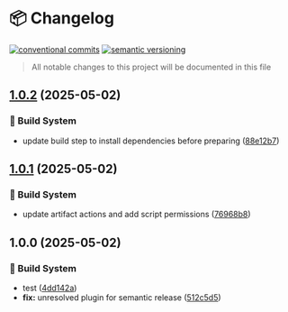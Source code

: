 # 📦 Changelog 
[![conventional commits](https://img.shields.io/badge/conventional%20commits-1.0.0-yellow.svg)](https://conventionalcommits.org)
[![semantic versioning](https://img.shields.io/badge/semantic%20versioning-2.0.0-green.svg)](https://semver.org)
> All notable changes to this project will be documented in this file

## [1.0.2](https://github.com/mmiscool/snipsplicer/compare/v1.0.1...v1.0.2) (2025-05-02)

### 🤖 Build System

* update build step to install dependencies before preparing ([88e12b7](https://github.com/mmiscool/snipsplicer/commit/88e12b7ca0196597f639d058dd133068af88c079))

## [1.0.1](https://github.com/mmiscool/snipsplicer/compare/v1.0.0...v1.0.1) (2025-05-02)

### 🤖 Build System

* update artifact actions and add script permissions ([76968b8](https://github.com/mmiscool/snipsplicer/commit/76968b82ce8657fb7447e1a422eebce25dcd93fa))

## 1.0.0 (2025-05-02)

### 🤖 Build System

* test ([4dd142a](https://github.com/mmiscool/snipsplicer/commit/4dd142aaf04870450b6c003049383b485cc5196c))
* **fix:** unresolved plugin for semantic release ([512c5d5](https://github.com/mmiscool/snipsplicer/commit/512c5d5a5b6ca119b08982cef914834dbc945d3b))
